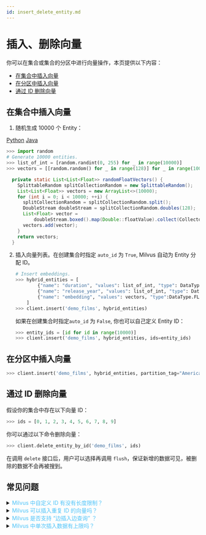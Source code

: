 ```yaml
---
id: insert_delete_entity.md
---
```



# 插入、删除向量

你可以在集合或集合的分区中进行向量操作，本页提供以下内容：

- [在集合中插入向量](#insert-entity-to-collection)
- [在分区中插入向量](#insert-entity-to-partition)
- [通过 ID 删除向量](#delete-entity)


## 在集合中插入向量
<a name="insert-entity-to-collection"></a>

1. 随机生成 10000 个 Entity：

<div class="filter">
<a href="#Python">Python</a> <a href="#Java">Java</a>
</div>

<div class="filter-Python" markdown="block">

   ```python
   >>> import random
   # Generate 10000 entities.
   >>> list_of_int = [random.randint(0, 255) for _ in range(10000)]
   >>> vectors = [[random.random() for _ in range(128)] for _ in range(10000)]
   ```
</div>

<div class="filter-Java" markdown="block">

```java
  private static List<List<Float>> randomFloatVectors() {
    SplittableRandom splitCollectionRandom = new SplittableRandom();
    List<List<Float>> vectors = new ArrayList<>(10000);
    for (int i = 0; i < 10000; ++i) {
      splitCollectionRandom = splitCollectionRandom.split();
      DoubleStream doubleStream = splitCollectionRandom.doubles(128);
      List<Float> vector =
          doubleStream.boxed().map(Double::floatValue).collect(Collectors.toList());
      vectors.add(vector);
    }
    return vectors;
  }
```
</div>

2. 插入向量列表。在创建集合时指定 `auto_id` 为 `True`, Milvus 自动为 Entity 分配 ID。

   ```python
   # Insert embeddings.
   >>> hybrid_entities = [
           {"name": "duration", "values": list_of_int, "type": DataType.INT32},
           {"name": "release_year", "values": list_of_int, "type": DataType.INT64},
           {"name": "embedding", "values": vectors, "type":DataType.FLOAT_VECTOR}
       ]
   >>> client.insert('demo_films', hybrid_entities)
   ```

   如果在创建集合时指定`auto_id` 为 `False`, 你也可以自己定义 Entity ID：

   ```python
   >>> entity_ids = [id for id in range(10000)]
   >>> client.insert('demo_films', hybrid_entities, ids=entity_ids)
   ```

## 在分区中插入向量
<a name="insert-entity-to-partition"></a>

```python
>>> client.insert('demo_films', hybrid_entities, partition_tag="American")
```

## 通过 ID 删除向量
<a name="delete-entity"></a>

假设你的集合中存在以下向量 ID：

```python
>>> ids = [0, 1, 2, 3, 4, 5, 6, 7, 8, 9]
```

你可以通过以下命令删除向量：

```python
>>> client.delete_entity_by_id('demo_films', ids)
```
<div class="alert note">
在调用 <code>delete</code> 接口后，用户可以选择再调用 <code>flush</code>，保证新增的数据可见，被删除的数据不会再被搜到。
</div>


## 常见问题

<details>
<summary><font color="#4fc4f9">Milvus 中自定义 ID 有没有长度限制？</font></summary>
{{fragments/faq_id_length.md}}
</details>
<details>
<summary><font color="#4fc4f9">Milvus 可以插入重复 ID 的向量吗？</font></summary>
{{fragments/faq_duplicate_ids.md}}
</details>
<details>
<summary><font color="#4fc4f9">Milvus 是否支持 “边插入边查询” ？</font></summary>
{{fragments/faq_search_during_insert.md}}
</details>
<details>
<summary><font color="#4fc4f9">Milvus 中单次插入数据有上限吗？</font></summary>
{{fragments/faq_data_volume_one_insertion.md}}
</details>
